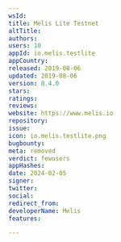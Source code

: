 ```yaml
---
wsId: 
title: Melis Lite Testnet
altTitle: 
authors: 
users: 10
appId: io.melis.testlite
appCountry: 
released: 2019-08-06
updated: 2019-08-06
version: 0.4.0
stars: 
ratings: 
reviews: 
website: https://www.melis.io
repository: 
issue: 
icon: io.melis.testlite.png
bugbounty: 
meta: removed
verdict: fewusers
appHashes: 
date: 2024-02-05
signer: 
twitter: 
social: 
redirect_from: 
developerName: Melis
features: 

---
```


